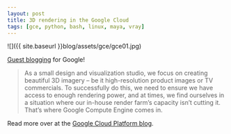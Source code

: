 ```yaml
---
layout: post
title: 3D rendering in the Google Cloud
tags: [gce, python, bash, linux, maya, vray]
---
```


![]({{ site.baseurl }}blog/assets/gce/gce01.jpg)

[Guest blogging](http://googlecloudplatform.blogspot.com/2015/05/3D-imagery-rendering-in-the-cloud-with-Industriromantik-and-Compute-Engine.html) for Google!

> As a small design and visualization studio, we focus on creating beautiful 3D imagery – be it high-resolution product images or TV commercials. To successfully do this, we need to ensure we have access to enough rendering power, and at times, we find ourselves in a situation where our in-house render farm’s capacity isn’t cutting it. That’s where Google Compute Engine comes in.

Read more over at the [Google Cloud Platform blog](http://googlecloudplatform.blogspot.com/2015/05/3D-imagery-rendering-in-the-cloud-with-Industriromantik-and-Compute-Engine.html).
